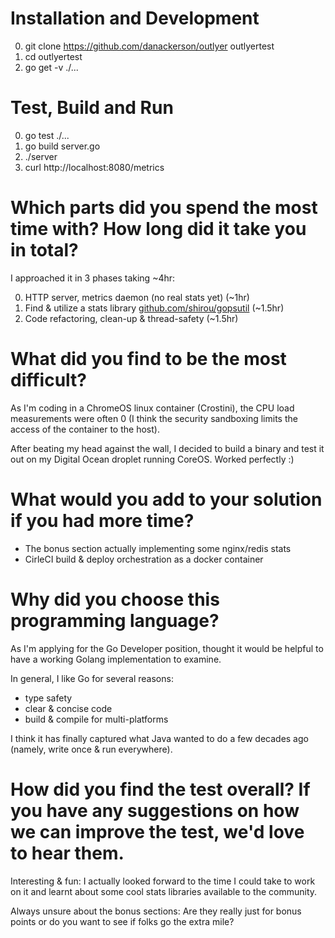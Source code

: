 # Installation and Development
0. git clone https://github.com/danackerson/outlyer outlyertest
0. cd outlyertest
0. go get -v ./...

# Test, Build and Run
0. go test ./...
0. go build server.go
0. ./server
0. curl http://localhost:8080/metrics

# Which parts did you spend the most time with? How long did it take you in total?
I approached it in 3 phases taking ~4hr:

0. HTTP server, metrics daemon (no real stats yet) (~1hr)
0. Find & utilize a stats library [github.com/shirou/gopsutil](https://github.com/shirou/gopsutil) (~1.5hr)
0. Code refactoring, clean-up & thread-safety (~1.5hr)

# What did you find to be the most difficult?
As I'm coding in a ChromeOS linux container (Crostini), the CPU load measurements were often 0 (I think the security sandboxing limits the access of the container to the host).

After beating my head against the wall, I decided to build a binary and test it out on my Digital Ocean droplet running CoreOS. Worked perfectly :)

# What would you add to your solution if you had more time?
- The bonus section actually implementing some nginx/redis stats
- CirleCI build & deploy orchestration as a docker container

# Why did you choose this programming language?
As I'm applying for the Go Developer position, thought it would be helpful to have a working Golang implementation to examine.

In general, I like Go for several reasons:

- type safety
- clear & concise code
- build & compile for multi-platforms

I think it has finally captured what Java wanted to do a few decades ago (namely, write once & run everywhere).

# How did you find the test overall? If you have any suggestions on how we can improve the test, we'd love to hear them.
Interesting & fun: I actually looked forward to the time I could take to work on it and learnt about some cool stats libraries available to the community.

Always unsure about the bonus sections: Are they really just for bonus points or do you want to see if folks go the extra mile?
